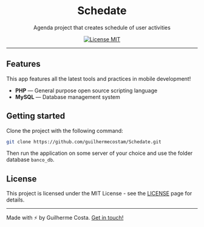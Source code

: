 <h1 align="center">
<br>
Schedate
</h1>

<p align="center">Agenda project that creates schedule of user activities</p>

<p align="center">
  <a href="https://opensource.org/licenses/MIT">
    <img src="https://img.shields.io/badge/License-MIT-blue.svg" alt="License MIT">
  </a>
</p>

<hr />

## Features

This app features all the latest tools and practices in mobile development!

- **PHP** — General purpose open source scripting language
- **MySQL** — Database management system

## Getting started

Clone the project with the following command:

```sh
git clone https://github.com/guilhermecostam/Schedate.git
```

Then run the application on some server of your choice and use the folder database `banco_db`.

## License

This project is licensed under the MIT License - see the [LICENSE](https://github.com/guilhermecostam/Schedate/blob/master/LICENSE) page for details.

---

Made with :zap: by Guilherme Costa. [Get in touch!](https://www.linkedin.com/in/guilhermecostam/)
